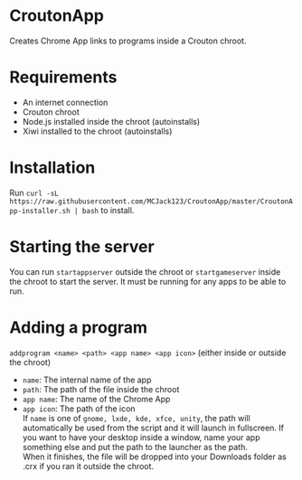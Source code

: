 # CroutonApp
Creates Chrome App links to programs inside a Crouton chroot.

# Requirements
* An internet connection
* Crouton chroot
* Node.js installed inside the chroot (autoinstalls)
* Xiwi installed to the chroot (autoinstalls)

# Installation
Run `curl -sL https://raw.githubusercontent.com/MCJack123/CroutonApp/master/CroutonApp-installer.sh | bash` to install.

# Starting the server
You can run `startappserver` outside the chroot or `startgameserver` inside the chroot to start the server. It must be running for any apps to be able to run.

# Adding a program
`addprogram <name> <path> <app name> <app icon>` (either inside or outside the chroot)
* `name`: The internal name of the app
* `path`: The path of the file inside the chroot
* `app name`: The name of the Chrome App
* `app icon`: The path of the icon  
If `name` is one of `gnome, lxde, kde, xfce, unity`, the path will automatically be used from the script and it will launch in fullscreen. If you want to have your desktop inside a window, name your app something else and put the path to the launcher as the path.  
When it finishes, the file will be dropped into your Downloads folder as <name>.crx if you ran it outside the chroot.
